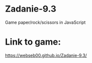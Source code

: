 # Zadanie-9.3
Game paper/rock/scissors in JavaScript
# Link to game:
https://webseb00.github.io/Zadanie-9.3/
